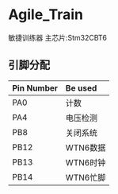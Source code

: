 # Agile_Train
敏捷训练器 
主芯片:Stm32CBT6  
## 引脚分配  
|Pin Number   |Be used  |  
|:----------  |:------  |  
|PA0          |计数     |  
|PA4          |电压检测  |  
|PB8          |关闭系统  |  
|PB12         |WTN6数据  |  
|PB13         |WTN6时钟  |  
|PB14         |WTN6忙脚 |  
